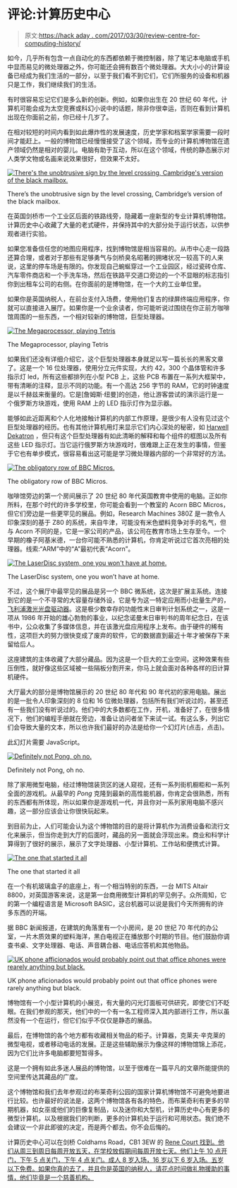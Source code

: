 # 评论:计算历史中心

> 原文:[https://hack aday . com/2017/03/30/review-centre-for-computing-history/](https://hackaday.com/2017/03/30/review-centre-for-computing-history/)

如今，几乎所有包含一点自动化的东西都依赖于微控制器，除了笔记本电脑或手机中显而易见的微处理器之外，你可能还会拥有数百个微处理器。大大小小的计算设备已经成为我们生活的一部分，以至于我们看不到它们，它们所服务的设备和机器只是工作，我们继续我们的生活。

有时很容易忘记它们是多么新的创新。例如，如果你出生在 20 世纪 60 年代，计算机可能会成为太空竞赛或科幻小说中的话题，除非你很幸运，否则在看到计算机出现在你面前之前，你已经十几岁了。

在相对较短的时间内看到如此爆炸性的发展速度，历史学家和档案学家需要一段时间才能赶上。一般的博物馆已经慢慢接受了这个领域，而专业的计算机博物馆在遗产领域仍然是相对的婴儿。电脑有助于互动，所以在这个领域，传统的静态展示对人类学文物或名画来说效果很好，但效果不太好。

[![There's the unobtrusive sign by the level crossing, Cambridge's version of the black mailbox.](../Images/3fe12a0da5fc68baa282c1ed58b195c2.png)](https://hackaday.com/wp-content/uploads/2017/03/img_20170304_140814290.jpg)

There’s the unobtrusive sign by the level crossing, Cambridge’s version of the black mailbox.

在英国剑桥市一个工业区后面的铁路线旁，隐藏着一座新型的专业计算机博物馆。计算历史中心收藏了大量的老式硬件，并保持其中的大部分处于运行状态，以供参观者进行实验。

如果您准备信任您的地图应用程序，找到博物馆是相当容易的。从市中心走一段路还算合理，或者对于那些有足够勇气与剑桥臭名昭著的拥堵状况一较高下的人来说，这里的停车场是有限的。你发现自己蜿蜒穿过一个工业园区，经过瓷砖仓库、汽车零件商店和一个手洗车场，然后在铁路平交道口旁边的一个不显眼的标志指引你到出租车公司的右侧。在你面前的是博物馆，在一个大的工业单位里。

如果你是英国纳税人，在前台支付入场费，使用他们复古的绿屏终端应用程序，你就可以直接进入展厅。如果你是一个业余读者，你可能听说过围绕在你正前方咖啡馆周围的一些东西，一个相对较新的博物馆，巨型处理器。

[![The Megaprocessor, playing Tetris](../Images/f6c927c4b4c965b4652a058a172aa692.png)](https://hackaday.com/wp-content/uploads/2017/03/img_20170304_141805933.jpg)

The Megaprocessor, playing Tetris

如果我们还没有详细介绍它，这个巨型处理器本身就足以写一篇长长的黑客文章了。这是一个 16 位处理器，使用分立元件实现，大约 42，300 个晶体管和许多指示灯 led，所有这些都排列在小型 PCB 上，这些 PCB 布置在一系列大框架中，带有清晰的注释，显示不同的功能。有一个高达 256 字节的 RAM，它的时钟速度是以千赫兹来衡量的。它是[詹姆斯·纽曼]的创造，他让游客尝试的演示运行是一个俄罗斯方块游戏，使用 RAM 上的 LED 指示灯作为显示器。

能够如此近距离和个人化地接触计算机的内部工作原理，是很少有人没有见过这个巨型处理器的经历。也有其他计算机用灯来显示它们内心深处的秘密，如 [Harwell Dekatron](http://hackaday.com/2017/03/12/reinventing-the-harwell-dekatron/) ，但只有这个巨型处理器有如此清晰的解释和每个组件的框图以及所有这些 LED 指示灯。当它运行俄罗斯方块游戏时，很难跟上正在发生的事情，但鉴于它也有单步模式，很容易看出这可能是学习微处理器内部的一个非常好的方法。

[![The obligatory row of BBC Micros.](../Images/8a67d1f678fb8a47c5331b7732e70981.png)](https://hackaday.com/wp-content/uploads/2017/03/img_20170304_1416531592.jpg)

The obligatory row of BBC Micros.

咖啡馆旁边的第一个房间展示了 20 世纪 80 年代英国教育中使用的电脑。正如你所料，在那个时代的许多学校里，你可能会看到一个教室的 Acorn BBC Micros，但它们旁边是一些更罕见的展品。例如，Research Machines 380Z 是一款令人印象深刻的基于 Z80 的系统，来自牛津，可能没有米色塑料竞争对手的名气，但与 Acorn 不同的是，它是一家公司的产品，该公司在教育市场上生存至今。一个早期的橡子阿基米德，一台你可能不熟悉的计算机，你肯定听说过它首次亮相的处理器。线索:“ARM”中的“A”最初代表“Acorn”。

[![The LaserDisc system, one you won't have at home.](../Images/53db905452a974259a75e6c5b77c4e5a.png)](https://hackaday.com/wp-content/uploads/2017/03/img_20170304_141728022.jpg)

The LaserDisc system, one you won’t have at home.

不过，这个展厅中最罕见的展品是另一个 BBC 微系统，这次是扩展主系统。连接到它的是一个不寻常的大容量存储外设，它是专为这一特定应用而小批量生产的，[飞利浦激光光盘驱动器](http://hackaday.com/2017/01/11/scsi-emulation-of-a-rare-peripheral-for-the-acorn-bbc-micro/)。这是极少数幸存的功能性末日审判计划系统之一，这是一项从 1986 年开始的雄心勃勃的事业，以纪念诺曼末日审判书的周年纪念日，在该书中，公众收集了多媒体信息，并在该激光盘应用程序上发布。由于硬件的稀有性，这项巨大的努力很快变成了废弃的软件，它的数据直到最近十年才被保存下来留给后人。

这座建筑的主体收藏了大部分藏品。因为这是一个巨大的工业空间，这种效果有些压倒性，就好像这些区域被一些隔板分割开来，你马上就会面对各种各样的旧计算机硬件。

大厅最大的部分是博物馆展示的 20 世纪 80 年代和 90 年代初的家用电脑。展出的是一批令人印象深刻的 8 位和 16 位微处理器，包括所有我们听说过的，甚至还有一些我们没有听说过的。他们中的大多数都在工作，开机，准备好了，在很多情况下，他们的编程手册就在旁边，准备让访问者坐下来试一试。有这么多，列出它们会导致大量的文本，所以也许我们最好的办法是给你一个幻灯片(点击，点击)。

此幻灯片需要 JavaScript。

[![Definitely not Pong, oh no.](../Images/abc709f16627dcaa36bc5ec4d791e36e.png)](https://hackaday.com/wp-content/uploads/2017/03/img_20170304_143506540_burst001.jpg)

Definitely not Pong, oh no.

除了家用微型电脑，经过博物馆装货区的迷人窥视，还有一系列街机橱柜和一系列全面的游戏机。从最早的 *Pong* 克隆到最新的高性能机器，你肯定会很熟悉，所有的东西都有所体现，所以如果你是游戏机一代，并且你对一系列家用电脑不感兴趣，这一部分应该会让你很快玩起来。

到目前为止，人们可能会认为这个博物馆的目的是将计算机作为消费设备和流行文化来展示，但当你走到大厅的后面时，藏品的另一面就会浮现出来。商业和科学计算得到了很好的展示，展示了文字处理器、小型计算机、工作站和便携式计算。

[![The one that started it all](../Images/dc6d945d474d0f51293212805b0b0e4f.png)](https://hackaday.com/wp-content/uploads/2017/03/img_20170304_143850292_burst000_cover_top.jpg)

The one that started it all

在一个有机玻璃盒子的底座上，有一个相当特别的东西，一台 MITS Altair 8800，对英国游客来说，这是第一台商用微型计算机的罕见例子。众所周知，它的第一个编程语言是 Microsoft BASIC，这台机器可以说是我们今天所拥有的许多东西的开端。

据 BBC 新闻报道，在建筑的角落里有一个小房间，是 20 世纪 70 年代的办公室，一片木质效果的塑料海洋，黑白电视正在播放那个时期的节目。他们鼓励你调查书桌、文字处理器、电话、声音耦合器、电话应答机和其他物品。

[![UK phone afficionados would probably point out that office phones were rearely anything but black.](../Images/ab04e54073e1a974cec2476af70f3f4f.png)](https://hackaday.com/wp-content/uploads/2017/03/img_20170304_144427256.jpg)

UK phone aficionados would probably point out that office phones were rarely anything but black.

博物馆有一个小型计算机的小展览，有大量的闪光灯面板可供研究，即使它们不眨眼。在我们参观的那天，他们中的一个有一名工程师深入其内部进行工作，所以虽然没有一个在运行，但它们似乎不仅仅是静态的展品。

最后，在博物馆的各个地方都有收藏相关物品的柜子。计算器，克莱夫·辛克莱的微型电视，或者移动电话的发展。正是这些辅助展示为像这样的博物馆锦上添花，因为它们比许多电脑都要短暂得多。

这是一个拥有如此多迷人展品的博物馆，以至于很难在一篇平凡的文章所能提供的空间里传达其藏品的广度。

这个博物馆和我们去年参观过的布莱奇利公园的国家计算机博物馆不可避免地要进行比较。也许最好的说法是，这两个博物馆各有各的特色，而布莱奇利有更多的早期机器，如女巫或他们的巨像复制品，以及迷你和大型机，计算历史中心有更多的微型计算机，以及根据我们的判断，更多的计算机处于运行和可用状态。我们绝不会建议一个非此即彼的决定，而是两个都去。你不会后悔的。

计算历史中心可以在剑桥 Coldhams Road，CB1 3EW 的 [Rene Court 找到。他们从周三到周日每周开放五天，在学校放假期间每周开放七天。他们上午 10 点开门，下午 5 点关门，下午 4 点关门。成人 8 岁入场，16 岁以下 6 岁入场。五岁以下免费。如果你真的去了，并且你是英国的纳税人，请花点时间做礼物援助的事情，他们毕竟是一个慈善机构。](http://www.computinghistory.org.uk/pages/37731/How-To-Find-Us/)